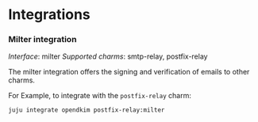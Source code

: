 # Integrations

<!-- Use the template below to add information about integrations supported by this charm. -->

### Milter integration

_Interface_:   milter
_Supported charms_: smtp-relay, postfix-relay

The milter integration offers the signing and verification of emails to other charms.

For Example, to integrate with the `postfix-relay` charm:

```
juju integrate opendkim postfix-relay:milter
```
